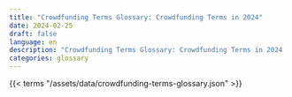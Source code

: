 ```yaml
---
title: "Crowdfunding Terms Glossary: Crowdfunding Terms in 2024"  
date: 2024-02-25
draft: false
language: en
description: "Crowdfunding Terms Glossary: Crowdfunding Terms in 2024 | Crowdfunding Terms Glossary"
categories: glossary
---
```


{{< terms "/assets/data/crowdfunding-terms-glossary.json" >}}